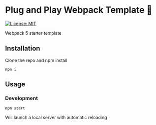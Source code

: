 # Plug and Play Webpack Template :electric_plug:
[![License: MIT](https://img.shields.io/badge/License-MIT-yellow.svg)](https://opensource.org/licenses/MIT)

Webpack 5 starter template

## Installation
Clone the repo and npm install

```
npm i
```

## Usage
### Development
```
npm start
```
Will launch a local server with automatic reloading
